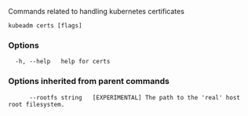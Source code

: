 
Commands related to handling kubernetes certificates

```
kubeadm certs [flags]
```

### Options

```
  -h, --help   help for certs
```

### Options inherited from parent commands

```
      --rootfs string   [EXPERIMENTAL] The path to the 'real' host root filesystem.
```
